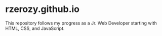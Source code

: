 # rzerozy.github.io
This repository follows my progress as a Jr. Web Developer starting with HTML, CSS, and JavaScript.
